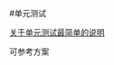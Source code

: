 #单元测试

<a href="https://www.cnblogs.com/feijian/p/6323090.html">关于单元测试最简单的说明</a>

<a jref="https://www.jianshu.com/p/925191464389">可参考方案</a>